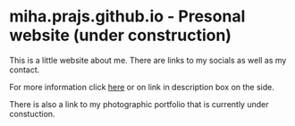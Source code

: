 # miha.prajs.github.io - Presonal website (under construction)

This is a little website about me. There are links to my socials as well as my contact. 

For more information click [here](https://mihaprajs.github.io) or on link in description box on the side.

There is also a link to my photographic portfolio that is currently under constuction.
 
